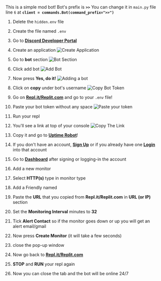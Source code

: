 This is a simple mod bot! Bot's prefix is **`>>`**
You can change it in `main.py` file line `6` at 
**`client = commands.Bot(command_prefix=">>")`**

1) Delete the `hidden.env` file

2) Create the file named `.env`

3) Go to **[Discord Developer Portal](https://discord.com/developers)**

4) Create an application ![Create Application](https://cdn.discordapp.com/attachments/805715083598495754/823570525891592271/unknown.png)

5) Go to **bot** section ![Bot Section](https://cdn.discordapp.com/attachments/805715083598495754/823571372194136064/unknown.png)

6) Click add bot ![Add Bot](https://cdn.discordapp.com/attachments/805715083598495754/823571580734144563/unknown.png)

7) Now press **Yes, do it!** ![Adding a bot](https://cdn.discordapp.com/attachments/805715083598495754/823571746061287444/unknown.png)

8) Click on **copy** under bot's username ![Copy Bot Token](https://cdn.discordapp.com/attachments/805715083598495754/823572116590428210/unknown.png)

9) Go on **[Repl.it/Replit.com](https://replit.com)** and go to your `.env` file!

10) Paste your bot token without any space ![Paste your token](https://cdn.discordapp.com/attachments/805715083598495754/823572711947239465/unknown.png)

11) Run your repl

12) You'll see a link at top of your console ![Copy The Link](https://cdn.discordapp.com/attachments/805715083598495754/823873347309273118/unknown.png)

13) Copy it and go to **[Uptime Robot](https://uptimerobot.com/)**!

14) If you don't have an account, **[Sign Up](https://uptimerobot.com/signUp)** or if you already have one **[Login](https://uptimerobot.com/login)** into that account

15) Go to **[Dashboard](https://uptimerobot.com/dashboard)** after signing or logging-in the account

16) Add a new monitor

17) Select **HTTP(s)** type in monitor type

18) Add a Friendly named

19) Paste the **URL** that you copied from **Repl.it/Replit.com** in **URL (or IP)** section

20) Set the **Monitoring Interval** minutes to **32**

21) Tick **Alert Contact** so if the monitor goes down or up you will get an alert email/gmail

22) Now press **Create Monitor** (it will take a few seconds)

23) close the pop-up window

24) Now go back to **[Repl.it/Replit.com](https://replit.com)**

25) **STOP** and **RUN** your repl again

26) Now you can close the tab and the bot will be online 24/7
